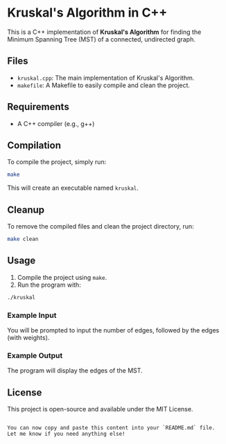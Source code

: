 # Kruskal's Algorithm in C++

This is a C++ implementation of **Kruskal's Algorithm** for finding the Minimum Spanning Tree (MST) of a connected, undirected graph.

## Files
- `kruskal.cpp`: The main implementation of Kruskal's Algorithm.
- `makefile`: A Makefile to easily compile and clean the project.

## Requirements
- A C++ compiler (e.g., g++)

## Compilation
To compile the project, simply run:
```bash
make
```

This will create an executable named `kruskal`.

## Cleanup
To remove the compiled files and clean the project directory, run:
```bash
make clean
```

## Usage
1. Compile the project using `make`.
2. Run the program with:
```bash
./kruskal
```

### Example Input
You will be prompted to input the number of edges, followed by the edges (with weights).

### Example Output
The program will display the edges of the MST.

## License
This project is open-source and available under the MIT License.
```

You can now copy and paste this content into your `README.md` file. Let me know if you need anything else!
